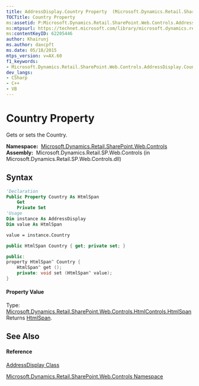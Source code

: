 ```yaml
---
title: AddressDisplay.Country Property  (Microsoft.Dynamics.Retail.SharePoint.Web.Controls)
TOCTitle: Country Property
ms:assetid: P:Microsoft.Dynamics.Retail.SharePoint.Web.Controls.AddressDisplay.Country
ms:mtpsurl: https://technet.microsoft.com/library/microsoft.dynamics.retail.sharepoint.web.controls.addressdisplay.country(v=AX.60)
ms:contentKeyID: 62205446
author: Khairunj
ms.author: daxcpft
ms.date: 05/18/2015
mtps_version: v=AX.60
f1_keywords:
- Microsoft.Dynamics.Retail.SharePoint.Web.Controls.AddressDisplay.Country
dev_langs:
- CSharp
- C++
- VB
---
```


# Country Property

Gets or sets the Country.

**Namespace:**  [Microsoft.Dynamics.Retail.SharePoint.Web.Controls](microsoft-dynamics-retail-sharepoint-web-controls-namespace.md)  
**Assembly:**  Microsoft.Dynamics.Retail.SP.Web.Controls (in Microsoft.Dynamics.Retail.SP.Web.Controls.dll)

## Syntax

``` vb
'Declaration
Public Property Country As HtmlSpan
    Get
    Private Set
'Usage
Dim instance As AddressDisplay
Dim value As HtmlSpan

value = instance.Country
```

``` csharp
public HtmlSpan Country { get; private set; }
```

``` c++
public:
property HtmlSpan^ Country {
    HtmlSpan^ get ();
    private: void set (HtmlSpan^ value);
}
```

#### Property Value

Type: [Microsoft.Dynamics.Retail.SharePoint.Web.Controls.HtmlControls.HtmlSpan](htmlspan-class-microsoft-dynamics-retail-sharepoint-web-controls-htmlcontrols.md)  
Returns [HtmlSpan](htmlspan-class-microsoft-dynamics-retail-sharepoint-web-controls-htmlcontrols.md).  

## See Also

#### Reference

[AddressDisplay Class](addressdisplay-class-microsoft-dynamics-retail-sharepoint-web-controls.md)

[Microsoft.Dynamics.Retail.SharePoint.Web.Controls Namespace](microsoft-dynamics-retail-sharepoint-web-controls-namespace.md)

